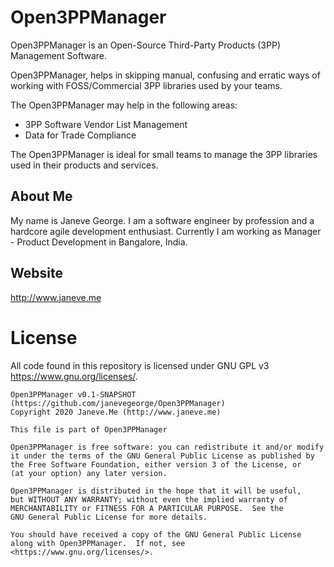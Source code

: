 # Open3PPManager
Open3PPManager is an Open-Source Third-Party Products (3PP) Management Software.

Open3PPManager, helps in skipping manual, confusing and erratic ways of working with 
FOSS/Commercial 3PP libraries used by your teams. 

The Open3PPManager may help in the following areas:
* 3PP Software Vendor List Management
* Data for Trade Compliance

The Open3PPManager is ideal for small teams to manage the 3PP libraries used in their products and services.

## About Me
My name is Janeve George. I am a software engineer by profession and a hardcore agile development enthusiast. 
Currently I am working as Manager - Product Development in Bangalore, India. 

## Website
http://www.janeve.me

# License
All code found in this repository is licensed under GNU GPL v3 <https://www.gnu.org/licenses/>.

    Open3PPManager v0.1-SNAPSHOT (https://github.com/janevegeorge/Open3PPManager)
    Copyright 2020 Janeve.Me (http://www.janeve.me)
    
    This file is part of Open3PPManager
    
    Open3PPManager is free software: you can redistribute it and/or modify
    it under the terms of the GNU General Public License as published by
    the Free Software Foundation, either version 3 of the License, or
    (at your option) any later version.

    Open3PPManager is distributed in the hope that it will be useful,
    but WITHOUT ANY WARRANTY; without even the implied warranty of
    MERCHANTABILITY or FITNESS FOR A PARTICULAR PURPOSE.  See the
    GNU General Public License for more details.

    You should have received a copy of the GNU General Public License
    along with Open3PPManager.  If not, see <https://www.gnu.org/licenses/>.
